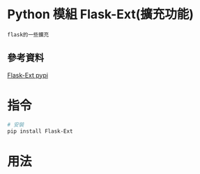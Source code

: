 # Python 模組 Flask-Ext(擴充功能)

```
flask的一些擴充
```

## 參考資料

[Flask-Ext pypi](https://pypi.org/project/Flask-Ext/)

# 指令

```bash
# 安裝
pip install Flask-Ext
```

# 用法

```Python
```
